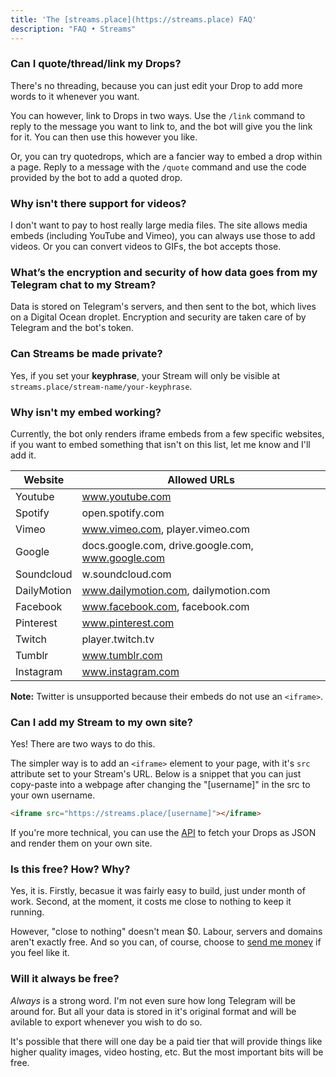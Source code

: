 ```yaml
---
title: 'The [streams.place](https://streams.place) FAQ'
description: "FAQ • Streams"
---
```


### Can I quote/thread/link my Drops?

There's no threading, because you can just edit your Drop to add more words to it whenever you want.

You can however, link to Drops in two ways. Use the `/link` command to reply to the message you want to link to, and the bot will give you the link for it. You can then use this however you like.

Or, you can try quotedrops, which are a fancier way to embed a drop within a page. Reply to a message with the `/quote` command and use the code provided by the bot to add a quoted drop.


### Why isn't there support for videos?

I don't want to pay to host really large media files. The site allows media embeds (including YouTube and Vimeo), you can always use those to add videos. Or you can convert videos to GIFs, the bot accepts those.  

### What’s the encryption and security of how data goes from my Telegram chat to my Stream?

Data is stored on Telegram's servers, and then sent to the bot, which lives on a Digital Ocean droplet. Encryption and security are taken care of by Telegram and the bot's token.  

### Can Streams be made private?

Yes, if you set your <b>keyphrase</b>, your Stream will only be visible at `streams.place/stream-name/your-keyphrase`.


### Why isn't my embed working?

Currently, the bot only renders iframe embeds from a few specific websites, if you want to embed something that isn't on this list, let me know and I'll add it. 

| Website | Allowed URLs |
|-|-|
| Youtube | www.youtube.com |
| Spotify | open.spotify.com |
| Vimeo | www.vimeo.com, player.vimeo.com |
| Google | docs.google.com, drive.google.com, www.google.com |
| Soundcloud | w.soundcloud.com |
| DailyMotion | www.dailymotion.com, dailymotion.com|
| Facebook | www.facebook.com, facebook.com |
| Pinterest | www.pinterest.com |
| Twitch | player.twitch.tv |
| Tumblr | www.tumblr.com |
| Instagram | www.instagram.com |
    
**Note:** Twitter is unsupported because their embeds do not use an `<iframe>`.

### Can I add my Stream to my own site?

Yes! There are two ways to do this. 

The simpler way is to add an `<iframe>` element to your page, with it's `src` attribute set to your Stream's URL. Below is a snippet that you can just copy-paste into a webpage after changing the "[username]" in the src to your own username.

```html
<iframe src="https://streams.place/[username]"></iframe>
```

If you're more technical, you can use the [API](/api) to fetch your Drops as JSON and render them on your own site.


### Is this free? How? Why?

Yes, it is. Firstly, becasue it was fairly easy to build, just under month of work. Second, at the moment, it costs me close to nothing to keep it running. 

However, "close to nothing" doesn't mean $0. Labour, servers and domains aren't exactly free. And so you can, of course, choose to <a href="https://www.buymeacoffee.com/joodaloop">send me money</a> if you feel like it.

### Will it always be free?

*Always* is a strong word. I'm not even sure how long Telegram will be around for. But all your data is stored in it's original format and will be avilable to export whenever you wish to do so. 

It's possible that there will one day be a paid tier that will provide things like higher quality images, video hosting, etc. But the most important bits will be free. 


